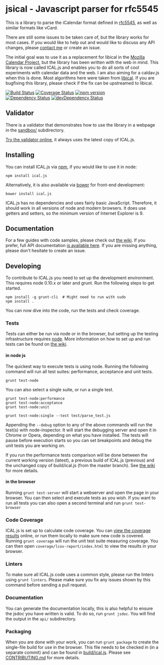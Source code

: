 # jsical - Javascript parser for rfc5545

This is a library to parse the iCalendar format defined in
[rfc5545](http://tools.ietf.org/html/rfc5545), as well as similar formats like
vCard.

There are still some issues to be taken care of, but the library works for most
cases. If you would like to help out and would like to discuss any API changes,
please [contact me](mailto:mozilla@kewis.ch) or create an issue.

The initial goal was to use it as a replacement for libical in the [Mozilla
Calendar Project](http://www.mozilla.org/projects/calendar/), but the library
has been written with the web in mind. This library is now called ICAL.js and
enables you to do all sorts of cool experiments with calendar data and the web.
I am also aiming for a caldav.js when this is done. Most algorithms here were
taken from [libical](https://github.com/libical/libical). If you are bugfixing
this library, please check if the fix can be upstreamed to libical.

[![Build Status](https://secure.travis-ci.org/mozilla-comm/ical.js.png?branch=master)](http://travis-ci.org/mozilla-comm/ical.js) [![Coverage Status](https://coveralls.io/repos/mozilla-comm/ical.js/badge.svg)](https://coveralls.io/r/mozilla-comm/ical.js) [![npm version](https://badge.fury.io/js/ical.js.svg)](http://badge.fury.io/js/ical.js)  
[![Dependency Status](https://david-dm.org/mozilla-comm/ical.js.svg)](https://david-dm.org/mozilla-comm/ical.js) [![devDependency Status](https://david-dm.org/mozilla-comm/ical.js/dev-status.svg)](https://david-dm.org/mozilla-comm/ical.js#info=devDependencies)

## Validator 

There is a validator that demonstrates how to use the library in a webpage in
the [sandbox/](https://github.com/mozilla-comm/ical.js/tree/master/sandbox)
subdirectory.

[Try the validator online](http://mozilla-comm.github.com/ical.js/validator.html), it always uses the latest copy of ICAL.js.

## Installing

You can install ICAL.js via [npm](https://www.npmjs.com/), if you would like to
use it in node:
```
npm install ical.js
```

Alternatively, it is also available via [bower](http://bower.io/) for front-end
development:
```
bower install ical.js
```

ICAL.js has no dependencies and uses fairly basic JavaScript. Therefore, it
should work in all versions of node and modern browsers. It does use getters
and setters, so the minimum version of Internet Explorer is 9.

## Documentation

For a few guides with code samples, please check out
[the wiki](https://github.com/mozilla-comm/ical.js/wiki). If you prefer,
full API documentation [is available here](http://mozilla-comm.github.io/ical.js/api/).
If you are missing anything, please don't hesitate to create an issue.

## Developing

To contribute to ICAL.js you need to set up the development environment. This
requires node 0.10.x or later and grunt. Run the following steps to get
started.

    npm install -g grunt-cli  # Might need to run with sudo
    npm install .

You can now dive into the code, run the tests and check coverage.

### Tests

Tests can either be run via node or in the browser, but setting up the testing
infrastructure requires [node](https://github.com/joyent/node). More
information on how to set up and run tests can be found on
[the wiki](https://github.com/mozilla-comm/ical.js/wiki/Running-Tests).

#### in node js

The quickest way to execute tests is using node. Running the following command
will run all test suites: performance, acceptance and unit tests.

    grunt test-node

You can also select a single suite, or run a single test.

    grunt test-node:performance
    grunt test-node:acceptance
    grunt test-node:unit

    grunt test-node:single --test test/parse_test.js

Appending the `--debug` option to any of the above commands will run the
test(s) with node-inspector. It will start the debugging server and open it in
Chrome or Opera, depending on what you have installed. The tests will pause
before execution starts so you can set breakpoints and debug the unit tests
you are working on.

If you run the performance tests comparison will be done between the current
working version (latest), a previous build of ICAL.js (previous) and the
unchanged copy of build/ical.js (from the master branch). See
[the wiki](https://github.com/mozilla-comm/ical.js/wiki/Running-Tests) for more
details.

#### in the browser

Running `grunt test-server` will start a webserver and open the page in your
browser. You can then select and execute tests as you wish. If you want to run
all tests you can also open a second terminal and run `grunt test-browser`

### Code Coverage
ICAL.js is set up to calculate code coverage. You can
[view the coverage results](https://coveralls.io/r/mozilla-comm/ical.js)
online, or run them locally to make sure new code is covered. Running `grunt
coverage` will run the unit test suite measuring coverage. You can then open
`coverage/lcov-report/index.html` to view the results in your browser.

### Linters
To make sure all ICAL.js code uses a common style, please run the linters using
`grunt linters`. Please make sure you fix any issues shown by this command
before sending a pull request.

### Documentation
You can generate the documentation locally, this is also helpful to ensure the
jsdoc you have written is valid. To do so, run `grunt jsdoc`. You will find the
output in the `api/` subdirectory.

### Packaging
When you are done with your work, you can run `grunt package` to create the
single-file build for use in the browser. This file needs to be checked in (in
a separate commit) and can be found in [build/ical.js](build/ical.js). Please
see [CONTRIBUTING.md](CONTRIBUTING.md) for more details.

